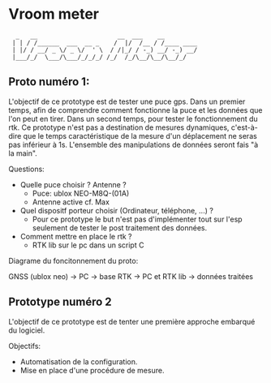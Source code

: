 # Vroom meter
```
  _   __                      __  ___    __         
 | | / /______  ___  __ _    /  |/  /__ / /____ ____
 | |/ / __/ _ \/ _ \/  ' \  / /|_/ / -_) __/ -_) __/
 |___/_/  \___/\___/_/_/_/ /_/  /_/\__/\__/\__/_/   
```
                                                    

## Proto numéro 1:

L'objectif de ce prototype est de tester une puce gps. Dans un premier temps,
afin de comprendre comment fonctionne la puce et les données que l'on peut en
tirer. Dans un second temps, pour tester le fonctionnement du rtk.
Ce prototype n'est pas a destination de mesures dynamiques, c'est-à-dire que le
temps caractéristique de la mesure d'un déplacement ne seras pas inférieur à
1s.
L'ensemble des manipulations de données seront fais "à la main".

Questions:
 - Quelle puce choisir ? Antenne ? 
    - Puce: ublox NEO-M8Q-(01A)
    - Antenne active cf. Max
 - Quel dispositf porteur choisir (Ordinateur, téléphone, ...) ?
    - Pour ce prototype le but n'est pas d'implémenter tout sur l'esp seulement
      de tester le post traitement des données.
 - Comment mettre en place le rtk ?
    - RTK lib sur le pc dans un script C

Diagrame du foncitonnement du proto:

GNSS (ublox neo) -> PC -> base RTK -> PC et RTK lib -> données traitées

## Prototype numéro 2 

L'objectif de ce prototype est de tenter une première approche embarqué du
logiciel. 

Objectifs:
 - Automatisation de la configuration. 
 - Mise en place d'une procédure de mesure.
